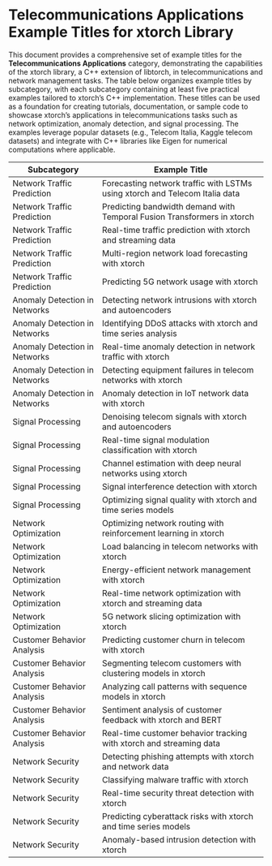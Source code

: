 # Telecommunications Applications Example Titles for xtorch Library

This document provides a comprehensive set of example titles for the **Telecommunications Applications** category, demonstrating the capabilities of the xtorch library, a C++ extension of libtorch, in telecommunications and network management tasks. The table below organizes example titles by subcategory, with each subcategory containing at least five practical examples tailored to xtorch’s C++ implementation. These titles can be used as a foundation for creating tutorials, documentation, or sample code to showcase xtorch’s applications in telecommunications tasks such as network optimization, anomaly detection, and signal processing. The examples leverage popular datasets (e.g., Telecom Italia, Kaggle telecom datasets) and integrate with C++ libraries like Eigen for numerical computations where applicable.

| **Subcategory**                     | **Example Title**                                                                 |
|-------------------------------------|-----------------------------------------------------------------------------------|
| Network Traffic Prediction          | Forecasting network traffic with LSTMs using xtorch and Telecom Italia data       |
| Network Traffic Prediction          | Predicting bandwidth demand with Temporal Fusion Transformers in xtorch           |
| Network Traffic Prediction          | Real-time traffic prediction with xtorch and streaming data                      |
| Network Traffic Prediction          | Multi-region network load forecasting with xtorch                                |
| Network Traffic Prediction          | Predicting 5G network usage with xtorch                                          |
| Anomaly Detection in Networks       | Detecting network intrusions with xtorch and autoencoders                         |
| Anomaly Detection in Networks       | Identifying DDoS attacks with xtorch and time series analysis                     |
| Anomaly Detection in Networks       | Real-time anomaly detection in network traffic with xtorch                        |
| Anomaly Detection in Networks       | Detecting equipment failures in telecom networks with xtorch                      |
| Anomaly Detection in Networks       | Anomaly detection in IoT network data with xtorch                                 |
| Signal Processing                   | Denoising telecom signals with xtorch and autoencoders                           |
| Signal Processing                   | Real-time signal modulation classification with xtorch                            |
| Signal Processing                   | Channel estimation with deep neural networks using xtorch                         |
| Signal Processing                   | Signal interference detection with xtorch                                         |
| Signal Processing                   | Optimizing signal quality with xtorch and time series models                      |
| Network Optimization                | Optimizing network routing with reinforcement learning in xtorch                  |
| Network Optimization                | Load balancing in telecom networks with xtorch                                    |
| Network Optimization                | Energy-efficient network management with xtorch                                   |
| Network Optimization                | Real-time network optimization with xtorch and streaming data                    |
| Network Optimization                | 5G network slicing optimization with xtorch                                       |
| Customer Behavior Analysis          | Predicting customer churn in telecom with xtorch                                  |
| Customer Behavior Analysis          | Segmenting telecom customers with clustering models in xtorch                     |
| Customer Behavior Analysis          | Analyzing call patterns with sequence models in xtorch                            |
| Customer Behavior Analysis          | Sentiment analysis of customer feedback with xtorch and BERT                      |
| Customer Behavior Analysis          | Real-time customer behavior tracking with xtorch and streaming data              |
| Network Security                    | Detecting phishing attempts with xtorch and network data                         |
| Network Security                    | Classifying malware traffic with xtorch                                           |
| Network Security                    | Real-time security threat detection with xtorch                                   |
| Network Security                    | Predicting cyberattack risks with xtorch and time series models                  |
| Network Security                    | Anomaly-based intrusion detection with xtorch                                    |